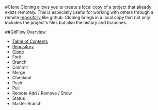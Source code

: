 #Clone
Cloning allows you to create a local copy of a project that already exists remotely.
This is especially useful for working with others through a remote [repository](./Repository.md) like github. 
Cloning brings in a local copy that not only includes the project's files but also the history and branches.

##GitFlow Overview
* [Table of Contents](./README.MD)
* [Repository](./Repository.md)
* [Clone](./Clones.md)
* Fork
* Branch
* Commit
* Merge
* Checkout
* Push
* Pull 
* Remote Add / Remove / Show
* Status
* Master Branch 
